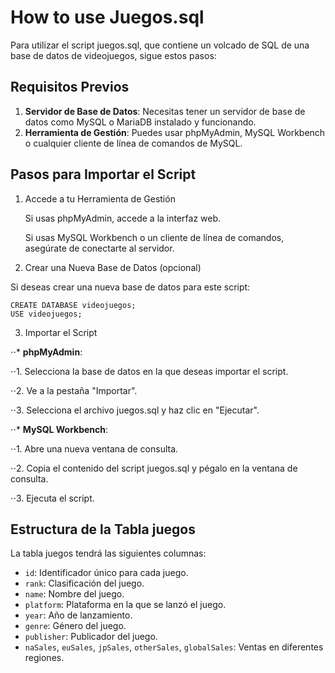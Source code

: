 # How to use Juegos.sql
Para utilizar el script juegos.sql, que contiene un volcado de SQL de una base de datos de videojuegos, sigue estos pasos:

## Requisitos Previos
1. **Servidor de Base de Datos**: Necesitas tener un servidor de base de datos como MySQL o MariaDB instalado y funcionando.
2. **Herramienta de Gestión**: Puedes usar phpMyAdmin, MySQL Workbench o cualquier cliente de línea de comandos de MySQL.

## Pasos para Importar el Script
1. Accede a tu Herramienta de Gestión

    Si usas phpMyAdmin, accede a la interfaz web.

    Si usas MySQL Workbench o un cliente de línea de comandos, asegúrate de conectarte al servidor.
2. Crear una Nueva Base de Datos (opcional)
 
  Si deseas crear una nueva base de datos para este script:
```
CREATE DATABASE videojuegos;
USE videojuegos;
```
3. Importar el Script

⋅⋅* **phpMyAdmin**:

⋅⋅1. Selecciona la base de datos en la que deseas importar el script.

⋅⋅2. Ve a la pestaña "Importar".

⋅⋅3. Selecciona el archivo juegos.sql y haz clic en "Ejecutar".

⋅⋅* **MySQL Workbench**:

⋅⋅1. Abre una nueva ventana de consulta.

⋅⋅2. Copia el contenido del script juegos.sql y pégalo en la ventana de consulta.

⋅⋅3. Ejecuta el script.

## Estructura de la Tabla juegos
La tabla juegos tendrá las siguientes columnas:

* `id`: Identificador único para cada juego.
* `rank`: Clasificación del juego.
* `name`: Nombre del juego.
* `platform`: Plataforma en la que se lanzó el juego.
* `year`: Año de lanzamiento.
* `genre`: Género del juego.
* `publisher`: Publicador del juego.
* `naSales`, `euSales`, `jpSales`, `otherSales`, `globalSales`: Ventas en diferentes regiones.
